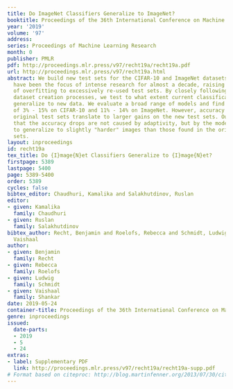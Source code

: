 ```yaml
---
title: Do ImageNet Classifiers Generalize to ImageNet?
booktitle: Proceedings of the 36th International Conference on Machine Learning
year: '2019'
volume: '97'
address: 
series: Proceedings of Machine Learning Research
month: 0
publisher: PMLR
pdf: http://proceedings.mlr.press/v97/recht19a/recht19a.pdf
url: http://proceedings.mlr.press/v97/recht19a.html
abstract: We build new test sets for the CIFAR-10 and ImageNet datasets. Both benchmarks
  have been the focus of intense research for almost a decade, raising the danger
  of overfitting to excessively re-used test sets. By closely following the original
  dataset creation processes, we test to what extent current classification models
  generalize to new data. We evaluate a broad range of models and find accuracy drops
  of 3% - 15% on CIFAR-10 and 11% - 14% on ImageNet. However, accuracy gains on the
  original test sets translate to larger gains on the new test sets. Our results suggest
  that the accuracy drops are not caused by adaptivity, but by the models’ inability
  to generalize to slightly "harder" images than those found in the original test
  sets.
layout: inproceedings
id: recht19a
tex_title: Do {I}mage{N}et Classifiers Generalize to {I}mage{N}et?
firstpage: 5389
lastpage: 5400
page: 5389-5400
order: 5389
cycles: false
bibtex_editor: Chaudhuri, Kamalika and Salakhutdinov, Ruslan
editor:
- given: Kamalika
  family: Chaudhuri
- given: Ruslan
  family: Salakhutdinov
bibtex_author: Recht, Benjamin and Roelofs, Rebecca and Schmidt, Ludwig and Shankar,
  Vaishaal
author:
- given: Benjamin
  family: Recht
- given: Rebecca
  family: Roelofs
- given: Ludwig
  family: Schmidt
- given: Vaishaal
  family: Shankar
date: 2019-05-24
container-title: Proceedings of the 36th International Conference on Machine Learning
genre: inproceedings
issued:
  date-parts:
  - 2019
  - 5
  - 24
extras:
- label: Supplementary PDF
  link: http://proceedings.mlr.press/v97/recht19a/recht19a-supp.pdf
# Format based on citeproc: http://blog.martinfenner.org/2013/07/30/citeproc-yaml-for-bibliographies/
---
```

